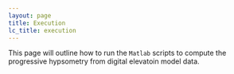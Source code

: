 ```yaml
---
layout: page
title: Execution
lc_title: execution
---
```


This page will outline how to run the `Matlab` scripts to compute the
progressive hypsometry from digital elevatoin model data.